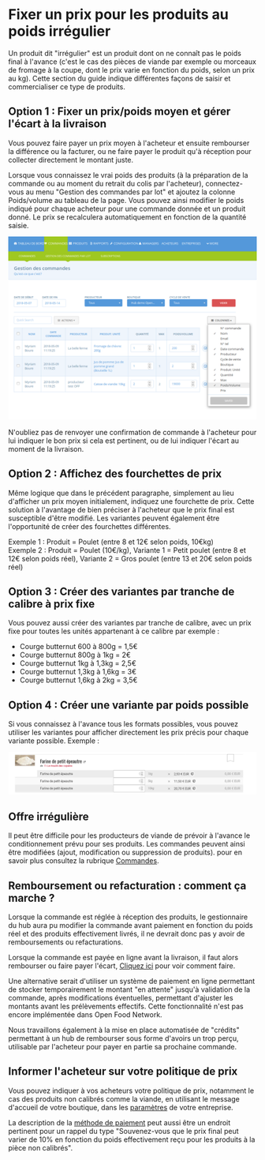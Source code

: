 # Fixer un prix pour les produits au poids irrégulier

Un produit dit "irrégulier" est un produit dont on ne connaît pas le poids final à l'avance \(c'est le cas des pièces de viande par exemple ou morceaux de fromage à la coupe, dont le prix varie en fonction du poids, selon un prix au kg\). Cette section du guide indique différentes façons de saisir et commercialiser ce type de produits.

## Option 1 : Fixer un prix/poids moyen et gérer l'écart à la livraison

Vous pouvez faire payer un prix moyen à l'acheteur et ensuite rembourser la différence ou la facturer, ou ne faire payer le produit qu'à réception pour collecter directement le montant juste.

Lorsque vous connaissez le vrai poids des produits \(à la préparation de la commande ou au moment du retrait du colis par l'acheteur\), connectez-vous au menu "Gestion des commandes par lot" et ajoutez la colonne Poids/volume au tableau de la page. Vous pouvez ainsi modifier le poids indiqué pour chaque acheteur pour une commande donnée et un produit donné. Le prix se recalculera automatiquement en fonction de la quantité saisie. 

![](../../.gitbook/assets/image%20%2887%29.png)

N'oubliez pas de renvoyer une confirmation de commande à l'acheteur pour lui indiquer le bon prix si cela est pertinent, ou de lui indiquer l'écart au moment de la livraison.

## Option 2 : Affichez des fourchettes de prix

Même logique que dans le précédent paragraphe, simplement au lieu d'afficher un prix moyen initialement, indiquez une fourchette de prix. Cette solution à l'avantage de bien préciser à l'acheteur que le prix final est susceptible d'être modifié. Les variantes peuvent également être l'opportunité de créer des fourchettes différentes. 

Exemple 1 : Produit = Poulet \(entre 8 et 12€ selon poids, 10€kg\)   
Exemple 2 : Produit = Poulet \(10€/kg\), Variante 1 = Petit poulet \(entre 8 et 12€ selon poids réel\), Variante 2 = Gros poulet \(entre 13 et 20€ selon poids réel\)

## Option 3 : Créer des variantes par tranche de calibre à prix fixe

Vous pouvez aussi créer des variantes par tranche de calibre, avec un prix fixe pour toutes les unités appartenant à ce calibre par exemple :  
- Courge butternut 600 à 800g = 1,5€  
- Courge butternut 800g à 1kg = 2€  
- Courge butternut 1kg à 1,3kg = 2,5€  
- Courge butternut 1,3kg à 1,6kg = 3€  
- Courge butternut 1,6kg à 2kg = 3,5€

## Option 4 : Créer une variante par poids possible 

Si vous connaissez à l'avance tous les formats possibles, vous pouvez utiliser les variantes pour afficher directement les prix précis pour chaque variante possible. Exemple :

![](../../.gitbook/assets/image%20%2875%29.png)

## Offre irrégulière

Il peut être difficile pour les producteurs de viande de prévoir à l'avance le conditionnement prévu pour ses produits. Les commandes peuvent ainsi être modifiées \(ajout, modification ou suppression de produits\). pour en savoir plus consultez la rubrique [Commandes](../commandes/visualisation-des-commandes.md).

## Remboursement ou refacturation : comment ça marche ?

Lorsque la commande est réglée à réception des produits, le gestionnaire du hub aura pu modifier la commande avant paiement en fonction du poids réel et des produits effectivement livrés, il ne devrait donc pas y avoir de remboursements ou refacturations. 

Lorsque la commande est payée en ligne avant la livraison, il faut alors rembourser ou faire payer l'écart, [Cliquez ici](../commandes/ajustements-de-paiement.md) pour voir comment faire.

Une alternative serait d'utiliser un système de paiement en ligne permettant de stocker temporairement le montant "en attente" jusqu'à validation de la commande, après modifications éventuelles, permettant d'ajuster les montants avant les prélèvements effectifs. Cette fonctionnalité n'est pas encore implémentée dans Open Food Network.

Nous travaillons également à la mise en place automatisée de "crédits" permettant à un hub de rembourser sous forme d'avoirs un trop perçu, utilisable par l'acheteur pour payer en partie sa prochaine commande. 

## Informer l'acheteur sur votre politique de prix

Vous pouvez indiquer à vos acheteurs votre politique de prix, notamment le cas des produits non calibrés comme la viande, en utilisant le message d'accueil de votre boutique, dans les [paramètres](../votre-profil/parametres.md) de votre entreprise.

La description de la [méthode de paiement](../mise-en-place-dune-boutique/methodes-de-paiements.md) peut aussi être un endroit pertinent pour un rappel du type "Souvenez-vous que le prix final peut varier de 10% en fonction du poids effectivement reçu pour les produits à la pièce non calibrés".


